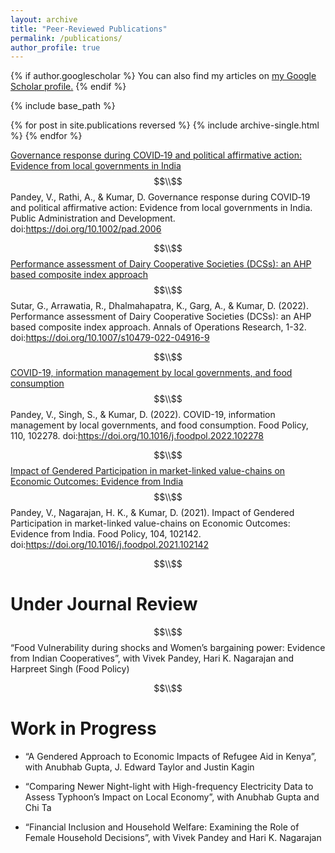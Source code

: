 ```yaml
---
layout: archive
title: "Peer-Reviewed Publications"
permalink: /publications/
author_profile: true
---
```


{% if author.googlescholar %}
  You can also find my articles on <u><a href="{{author.googlescholar}}">my Google Scholar profile</a>.</u>
{% endif %}

{% include base_path %}

{% for post in site.publications reversed %}
  {% include archive-single.html %}
{% endfor %}

[Governance response during COVID‐19 and political affirmative action: Evidence from local governments in India](https://doi.org/10.1002/pad.2006) $$\\$$
Pandey, V., Rathi, A., & Kumar, D. Governance response during COVID‐19 and political affirmative action: Evidence from local governments in India. Public Administration and Development. doi:https://doi.org/10.1002/pad.2006

$$\\$$
[Performance assessment of Dairy Cooperative Societies (DCSs): an AHP based composite index approach](https://doi.org/10.1007/s10479-022-04916-9) $$\\$$
Sutar, G., Arrawatia, R., Dhalmahapatra, K., Garg, A., & Kumar, D. (2022). Performance assessment of Dairy Cooperative Societies (DCSs): an AHP based composite index approach. Annals of Operations Research, 1-32. doi:https://doi.org/10.1007/s10479-022-04916-9

$$\\$$
[COVID-19, information management by local governments, and food consumption](https://doi.org/10.1016/j.foodpol.2022.102278) $$\\$$
Pandey, V., Singh, S., & Kumar, D. (2022). COVID-19, information management by local governments, and food consumption. Food Policy, 110, 102278. doi:https://doi.org/10.1016/j.foodpol.2022.102278

$$\\$$
[Impact of Gendered Participation in market-linked value-chains on Economic Outcomes: Evidence from India](https://doi.org/10.1016/j.foodpol.2021.102142) $$\\$$
Pandey, V., Nagarajan, H. K., & Kumar, D. (2021). Impact of Gendered Participation in market-linked value-chains on Economic Outcomes: Evidence from India. Food Policy, 104, 102142. doi:https://doi.org/10.1016/j.foodpol.2021.102142


$$\\$$
# Under Journal Review
$$\\$$
“Food Vulnerability during shocks and Women’s bargaining power: Evidence from Indian Cooperatives”,
with Vivek Pandey, Hari K. Nagarajan and Harpreet Singh (Food Policy)

$$\\$$
# Work in Progress

* “A Gendered Approach to Economic Impacts of Refugee Aid in Kenya”, with Anubhab Gupta, J. Edward
Taylor and Justin Kagin

* “Comparing Newer Night-light with High-frequency Electricity Data to Assess Typhoon’s Impact on Local
Economy”, with Anubhab Gupta and Chi Ta

* “Financial Inclusion and Household Welfare: Examining the Role of Female Household Decisions”, with
Vivek Pandey and Hari K. Nagarajan